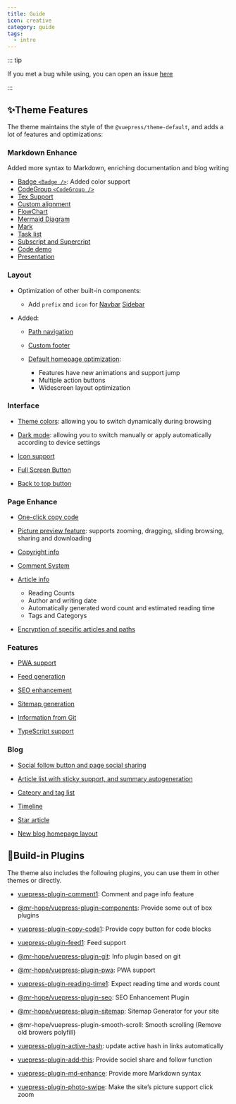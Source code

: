 ```yaml
---
title: Guide
icon: creative
category: guide
tags:
  - intro
---
```


::: tip

If you met a bug while using, you can open an issue [here](https://github.com/vuepress-theme-hope/vuepress-theme-hope-v1/issues)

:::

## ✨Theme Features

The theme maintains the style of the `@vuepress/theme-default`, and adds a lot of features and optimizations:

<!-- more -->

### Markdown Enhance

Added more syntax to Markdown, enriching documentation and blog writing

- [Badge `<Badge />`](markdown/components.md#badge-mybadge): Added color support
- [CodeGroup `<CodeGroup />`](markdown/components.md#codegroup-codegroupitem)
- [Tex Support](markdown/tex.md)
- [Custom alignment](markdown/align.md)
- [FlowChart](markdown/flowchart.md)
- [Mermaid Diagram](markdown/mermaid.md)
- [Mark](markdown/mark.md)
- [Task list](markdown/tasklist.md)
- [Subscript and Supercript](markdown/sup-sub.md)
- [Code demo](markdown/demo.md)
- [Presentation](markdown/presentation.md)

### Layout

- Optimization of other built-in components:

  - Add `prefix` and `icon` for [Navbar](layout/navbar.md) [Sidebar](layout/sidebar.md)

- Added:

  - [Path navigation](layout/page.md#breadcrumb)

  - [Custom footer](layout/page.md#footer-support)

  - [Default homepage optimization](layout/home.md):

    - Features have new animations and support jump
    - Multiple action buttons
    - Widescreen layout optimization

### Interface

- [Theme colors](interface/theme-color.md): allowing you to switch dynamically during browsing

- [Dark mode](interface/darkmode.md): allowing you to switch manually or apply automatically according to device settings

- [Icon support](interface/icon.md)

- [Full Screen Button](interface/others.md#fullscreen-button)

- [Back to top button](interface/others.md#back-to-top-button)

### Page Enhance

- [One-click copy code](feature/copy-code.md)

- [Picture preview feature](feature/photo-swipe.md): supports zooming, dragging, sliding browsing, sharing and downloading

- [Copyright info](feature/copyright.md)

- [Comment System](feature/comment.md)

- [Article info](feature/page-info.md)

  - Reading Counts
  - Author and writing date
  - Automatically generated word count and estimated reading time
  - Tags and Categorys

- [Encryption of specific articles and paths](feature/encrypt.md)

### Features

- [PWA support](feature/pwa.md)

- [Feed generation](feature/feed.md)

- [SEO enhancement](feature/seo.md)

- [Sitemap generation](feature/sitemap.md)

- [Information from Git](feature/git.md)

- [TypeScript support](feature/typescript.md)

### Blog

- [Social follow button and page social sharing][add-this]

- [Article list with sticky support, and summary autogeneration](blog/intro.md)

- [Cateory and tag list](blog/category-and-tags.md)

- [Timeline](blog/timeline.md)

- [Star article](blog/article.md)

- [New blog homepage layout](blog/home.md)

## 🧩Build-in Plugins

The theme also includes the following plugins, you can use them in other themes or directly.

- [vuepress-plugin-comment1][comment]: Comment and page info feature

- [@mr-hope/vuepress-plugin-components][components]: Provide some out of box plugins

- [vuepress-plugin-copy-code1][copy-code]: Provide copy button for code blocks

- [vuepress-plugin-feed1][feed]: Feed support

- [@mr-hope/vuepress-plugin-git][git]: Info plugin based on git

- [@mr-hope/vuepress-plugin-pwa][pwa]: PWA support

- [vuepress-plugin-reading-time1][reading-time]: Expect reading time and words count

- [@mr-hope/vuepress-plugin-seo][seo]: SEO Enhancement Plugin

- [@mr-hope/vuepress-plugin-sitemap][sitemap]: Sitemap Generator for your site

- @mr-hope/vuepress-plugin-smooth-scroll: Smooth scrolling (Remove old browers polyfill)

- [vuepress-plugin-active-hash][active-hash]: update active hash in links automatically

- [vuepress-plugin-add-this][add-this]: Provide sociel share and follow function

- [vuepress-plugin-md-enhance][md-enhance]: Provide more Markdown syntax

- [vuepress-plugin-photo-swipe][photo-swipe]: Make the site’s picture support click zoom

[active-hash]: https://vuepress-theme-hope.github.io/v1/active-hash/
[add-this]: https://vuepress-theme-hope.github.io/v1/add-this/
[comment]: https://vuepress-theme-hope.github.io/v1/comment/
[components]: https://vuepress-theme-hope.github.io/v1/components/
[copy-code]: https://vuepress-theme-hope.github.io/v1/copy-code/
[feed]: https://vuepress-theme-hope.github.io/v1/feed/
[git]: https://vuepress-theme-hope.github.io/v1/git/
[md-enhance]: https://vuepress-theme-hope.github.io/v1/md-enhance/
[photo-swipe]: https://vuepress-theme-hope.github.io/v1/photo-swipe/
[pwa]: https://vuepress-theme-hope.github.io/v1/pwa/
[reading-time]: https://vuepress-theme-hope.github.io/v1/reading-time/
[seo]: https://vuepress-theme-hope.github.io/v1/seo/
[sitemap]: https://vuepress-theme-hope.github.io/v1/sitemap/
